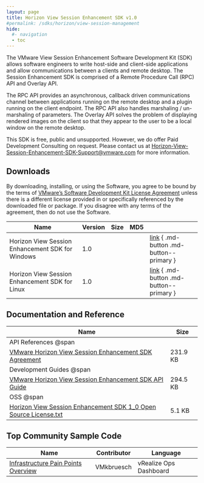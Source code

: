 ```yaml
---
layout: page
title: Horizon View Session Enhancement SDK v1.0
#permalink: /sdks/horizon/view-session-management
hide:
  #- navigation
  - toc
---
```


The VMware View Session Enhancement Software Development Kit (SDK) allows software engineers to write host-side and client-side applications and allow communications between a clients and remote desktop. The Session Enhancement SDK is comprised of a Remote Procedure Call (RPC) API and Overlay API.

The RPC API provides an asynchronous, callback driven communications channel between applications running on the remote desktop and a plugin running on the client endpoint. The RPC API also handles marshaling / un-marshaling of parameters. The Overlay API solves the problem of displaying rendered images on the client so that they appear to the user to be a local window on the remote desktop.

This SDK is free, public and unsupported. However, we do offer Paid Development Consulting on request. Please contact us at [Horizon-View-Session-Enhancement-SDK-Support@vmware.com](mailto:Horizon-View-Session-Enhancement-SDK-Support@vmware.com) for more information.

## Downloads

By downloading, installing, or using the Software, you agree to be bound by the terms of [VMware’s Software Development Kit License Agreement]() unless there is a different license provided in or specifically referenced by the downloaded file or package. If you disagree with any terms of the agreement, then do not use the Software.

| Name | Version | Size | MD5 |   |
| --- | --- | --- | --- | --- |
| Horizon View Session Enhancement SDK for Windows | 1.0 |   |  | [link]() { .md-button .md-button--primary }  |
| Horizon View Session Enhancement SDK for Linux | 1.0 |   |  | [link]() { .md-button .md-button--primary } |

## Documentation and Reference

| Name | Size |
| --- | --- |
| API References @span |   |
| [VMware Horizon View Session Enhancement SDK Agreement]() | 231.9  KB |
| Development Guides @span |   |
| [VMware Horizon View Session Enhancement SDK API Guide]() | 294.5  KB |
| OSS @span |   |
| [Horizon View Session Enhancement SDK 1_0 Open Source License.txt]() | 5.1 KB |

## Top Community Sample Code

| Name | Contributor | Language |
| --- | --- | --- |
| [Infrastructure Pain Points Overview](https://developer.omnissa.com/horizon/sdks/view-session-management/samples/infrastructure-pain-points-overview) | VMkbruesch | 	vRealize Ops Dashboard |